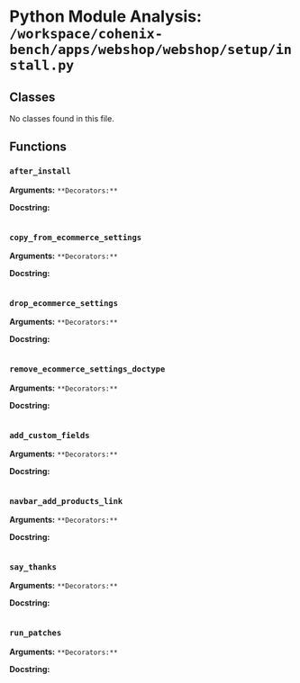 # Python Module Analysis: `/workspace/cohenix-bench/apps/webshop/webshop/setup/install.py`

## Classes

No classes found in this file.


## Functions

### `after_install`
**Arguments:** ``
**Decorators:** ``

**Docstring:**
```

```
### `copy_from_ecommerce_settings`
**Arguments:** ``
**Decorators:** ``

**Docstring:**
```

```
### `drop_ecommerce_settings`
**Arguments:** ``
**Decorators:** ``

**Docstring:**
```

```
### `remove_ecommerce_settings_doctype`
**Arguments:** ``
**Decorators:** ``

**Docstring:**
```

```
### `add_custom_fields`
**Arguments:** ``
**Decorators:** ``

**Docstring:**
```

```
### `navbar_add_products_link`
**Arguments:** ``
**Decorators:** ``

**Docstring:**
```

```
### `say_thanks`
**Arguments:** ``
**Decorators:** ``

**Docstring:**
```

```
### `run_patches`
**Arguments:** ``
**Decorators:** ``

**Docstring:**
```

```

